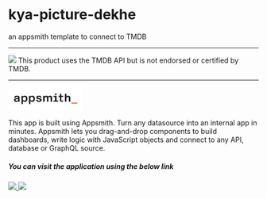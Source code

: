 # kya-picture-dekhe
an appsmith template to connect to TMDB


---

<img src="https://www.themoviedb.org/assets/2/v4/logos/v2/blue_square_2-d537fb228cf3ded904ef09b136fe3fec72548ebc1fea3fbbd1ad9e36364db38b.svg" width="50"> This product uses the TMDB API but is not endorsed or certified by TMDB.

---

<img src="https://raw.githubusercontent.com/appsmithorg/appsmith/release/static/appsmith_logo_primary.png" width="150">


This app is built using Appsmith. Turn any datasource into an internal app in minutes. Appsmith lets you drag-and-drop components to build dashboards, write logic with JavaScript objects and connect to any API, database or GraphQL source.


##### You can visit the application using the below link

###### [![](https://assets.appsmith.com/git-sync/Buttons.svg) ](https://app.appsmith.com/applications/6357e6310e05b60ea4e7f043/pages/6357e6310e05b60ea4e7f046) [![](https://assets.appsmith.com/git-sync/Buttons2.svg)](https://app.appsmith.com/applications/6357e6310e05b60ea4e7f043/pages/6357e6310e05b60ea4e7f046/edit)


